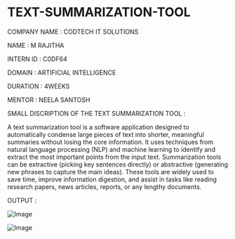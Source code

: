 # TEXT-SUMMARIZATION-TOOL

COMPANY NAME : CODTECH IT SOLUTIONS

NAME : M RAJITHA

INTERN ID : C0DF64

DOMAIN : ARTIFICIAL INTELLIGENCE

DURATION : 4WEEKS

MENTOR : NEELA SANTOSH

SMALL DISCRIPTION OF THE TEXT SUMMARIZATION TOOL :

A text summarization tool is a software application designed to automatically condense large pieces of text into shorter, meaningful summaries without losing the core information. It uses techniques from natural language processing (NLP) and machine learning to identify and extract the most important points from the input text. Summarization tools can be extractive (picking key sentences directly) or abstractive (generating new phrases to capture the main ideas). These tools are widely used to save time, improve information digestion, and assist in tasks like reading research papers, news articles, reports, or any lengthy documents.

OUTPUT :

![Image](https://github.com/user-attachments/assets/5f7712cd-47a6-4385-babc-6120535bc9ff)

![Image](https://github.com/user-attachments/assets/925e6da6-a8b1-40c8-a5d3-ea80fd23d821)








